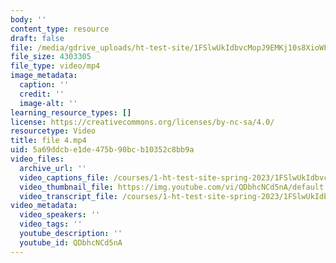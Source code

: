 ```yaml
---
body: ''
content_type: resource
draft: false
file: /media/gdrive_uploads/ht-test-site/1FSlwUkIdbvcMopJ9EMKj10s8XioWFQyO/file-4.mp4
file_size: 4303305
file_type: video/mp4
image_metadata:
  caption: ''
  credit: ''
  image-alt: ''
learning_resource_types: []
license: https://creativecommons.org/licenses/by-nc-sa/4.0/
resourcetype: Video
title: file 4.mp4
uid: 5a69ddcb-e1de-475b-90bc-b10352c8bb9a
video_files:
  archive_url: ''
  video_captions_file: /courses/1-ht-test-site-spring-2023/1FSlwUkIdbvcMopJ9EMKj10s8XioWFQyO_transcript.webvtt
  video_thumbnail_file: https://img.youtube.com/vi/QDbhcNCd5nA/default.jpg
  video_transcript_file: /courses/1-ht-test-site-spring-2023/1FSlwUkIdbvcMopJ9EMKj10s8XioWFQyO_transcript.pdf
video_metadata:
  video_speakers: ''
  video_tags: ''
  youtube_description: ''
  youtube_id: QDbhcNCd5nA
---
```

